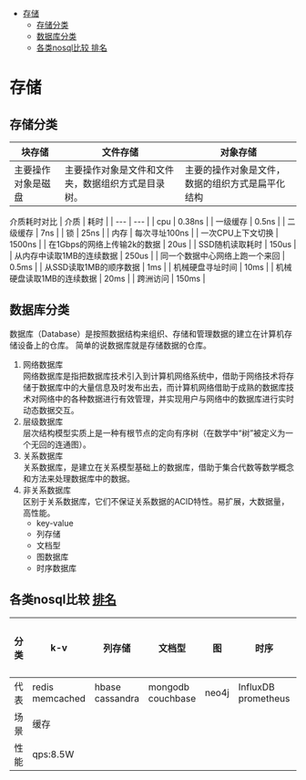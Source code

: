 - [存储](#%e5%ad%98%e5%82%a8)
  - [存储分类](#%e5%ad%98%e5%82%a8%e5%88%86%e7%b1%bb)
  - [数据库分类](#%e6%95%b0%e6%8d%ae%e5%ba%93%e5%88%86%e7%b1%bb)
  - [各类nosql比较 排名](#%e5%90%84%e7%b1%bbnosql%e6%af%94%e8%be%83-%e6%8e%92%e5%90%8d)

# 存储

## 存储分类
  | 块存储 | 文件存储 | 对象存储 |
  | --- | --- | --- |
  | 主要操作对象是磁盘 | 主要操作对象是文件和文件夹，数据组织方式是目录树。 | 主要的操作对象是文件，数据的组织方式是扁平化结构 |

介质耗时对比
  | 介质 | 耗时 |
  | --- | --- |
  | cpu | 0.38ns |
  | 一级缓存 | 0.5ns |
  | 二级缓存 | 7ns |
  | 锁 | 25ns |
  | 内存 | 每次寻址100ns |
  | 一次CPU上下文切换 | 1500ns |
  | 在1Gbps的网络上传输2k的数据 | 20us |
  | SSD随机读取耗时 | 150us |
  | 从内存中读取1MB的连续数据 | 250us |
  | 同一个数据中心网络上跑一个来回 | 0.5ms |
  | 从SSD读取1MB的顺序数据 | 1ms |
  | 机械硬盘寻址时间 | 10ms |
  | 机械硬盘读取1MB的连续数据 | 20ms |
  | 跨洲访问 | 150ms |

## 数据库分类
数据库（Database）是按照数据结构来组织、存储和管理数据的建立在计算机存储设备上的仓库。
简单的说数据库就是存储数据的仓库。

1. 网络数据库  
   网络数据库是指把数据库技术引入到计算机网络系统中，借助于网络技术将存储于数据库中的大量信息及时发布出去，而计算机网络借助于成熟的数据库技术对网络中的各种数据进行有效管理，并实现用户与网络中的数据库进行实时动态数据交互。
1. 层级数据库  
   层次结构模型实质上是一种有根节点的定向有序树（在数学中“树”被定义为一个无回的连通图）。
1. 关系数据库  
   关系数据库，是建立在关系模型基础上的数据库，借助于集合代数等数学概念和方法来处理数据库中的数据。
1. 非关系数据库  
   区别于关系数据库，它们不保证关系数据的ACID特性。易扩展，大数据量，高性能。
   - key-value
   - 列存储
   - 文档型
   - 图数据库
   - 时序数据库

## 各类nosql比较 [排名](https://db-engines.com/en/ranking)
| 分类 | k-v | 列存储 | 文档型 | 图 | 时序 | 搜索引擎 |
| --- | --- | --- | --- | --- | --- | --- |
| 代表 | redis<br>memcached | hbase<br>cassandra | mongodb<br>couchbase | neo4j | InfluxDB<br>prometheus | es<br>solr |
| 场景 | 缓存 | 
| 性能 | qps:8.5W